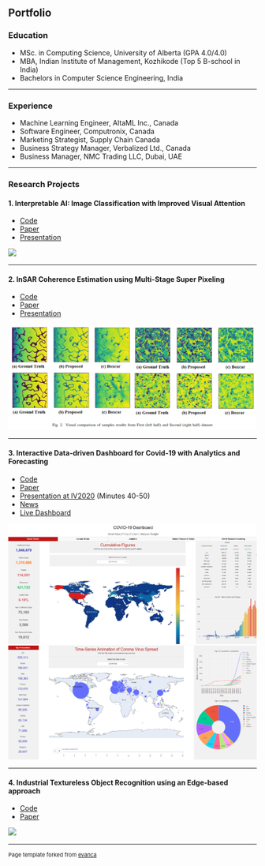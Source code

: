 ## Portfolio

### Education

- MSc. in Computing Science, University of Alberta (GPA 4.0/4.0)
- MBA, Indian Institute of Management, Kozhikode (Top 5 B-school in India)
- Bachelors in Computer Science Engineering, India

---

### Experience

- Machine Learning Engineer, AltaML Inc., Canada
- Software Engineer, Computronix, Canada
- Marketing Strategist, Supply Chain Canada
- Business Strategy Manager, Verbalized Ltd., Canada
- Business Manager, NMC Trading LLC, Dubai, UAE

---

### Research Projects

#### 1. Interpretable AI: Image Classification with Improved Visual Attention

* [Code](https://github.com/fcUalberta/UAlberta-Multimedia-Masters-Program-Interpretable-AI-Part_1_2) 
* [Paper](https://github.com/fcUalberta/UAlberta-Multimedia-Masters-Program-Interpretable-AI-Part_1_2/blob/master/Feature_CAM_Interpretable_AI_In_Image_Classification.pdf)
* [Presentation](https://www.youtube.com/watch?v=EqVQBJbPpvk)

<img src="https://github.com/fcUalberta/UAlberta-Multimedia-Masters-Program-Interpretable-AI-Part_1_2/blob/master/Results/fig1_12.png?raw=true"/>

---

#### 2. InSAR Coherence Estimation using Multi-Stage Super Pixeling

* [Code](https://github.com/fcUalberta/InSARImageCoherence) 
* [Paper](https://github.com/fcUalberta/InSARImageCoherence/blob/main/misc/InSAR%20Image%20Coherence%20Project%20Report.pdf)
* [Presentation](https://www.youtube.com/watch?v=3jr8VFF1Ir0&feature=youtu.be)

<img src="https://github.com/fcUalberta/InSARImageCoherence/blob/main/misc/results.PNG?raw=true"/>

---

#### 3. Interactive Data-driven Dashboard for Covid-19 with Analytics and Forecasting

* [Code](https://github.com/fcUalberta/covid-dashboard) 
* [Paper](https://github.com/fcUalberta/covid-dashboard/blob/master/Interactive%20Data%20Driven%20Visualization%20for%20Covid19.pdf)
* [Presentation at IV2020](https://drive.google.com/file/d/1tjRXE9lBWllZE-Iy_r49D5LEuhg8036Q/view) (Minutes 40-50)
* [News](https://www.ualberta.ca/science/news/2020/may/covid-19-map.html)
* [Live Dashboard](http://129.128.243.171/)

<img src="https://github.com/fcUalberta/covid-dashboard/blob/master/tab11.png?raw=true"/>
<img src="https://github.com/fcUalberta/covid-dashboard/blob/master/tab12.png?raw=true"/>

---

#### 4. Industrial Textureless Object Recognition using an Edge-based approach

* [Code](https://github.com/fcUalberta/tless_edge_based) 
* [Paper](https://github.com/fcUalberta/tless_edge_based/blob/master/Industrial%20Textureless%20Object%20Recognition.pdf)

<img src="https://github.com/fcUalberta/tless_edge_based/blob/master/images_for_readme/features.jpg?raw=true"/>


---
<p style="font-size:11px">Page template forked from <a href="https://github.com/evanca/quick-portfolio">evanca</a></p> 

<!-- Remove above link if you don't want to attibute -->
